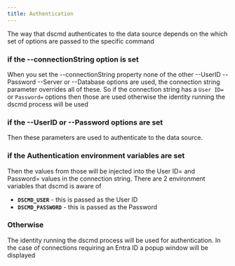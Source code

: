 ```yaml
---
title: Authentication
---
```


The way that dscmd authenticates to the data source depends on the which set of options are passed to the specific command

### if the --connectionString option is set
When you set the --connectionString property none of the other --UserID --Password --Server or --Database options are used, the connection string parameter overrides all of these. So if the connection string has a `User ID=` or `Password=` options then those are used otherwise the identity running the dscmd process will be used 

### if the  --UserID or --Password options are set
Then these parameters are used to authenticate to the data source.

### if the Authentication environment variables are set
Then the values from those will be injected into the User ID= and Password= values in the connection string. There are 2 environment variables that dscmd is aware of
* **`DSCMD_USER`** - this is passed as the User ID
* **`DSCMD_PASSWORD`** - this is passed as the Password

### Otherwise
The identity running the dscmd process will be used for authentication. In the case of connections requiring an Entra ID a popup window will be displayed